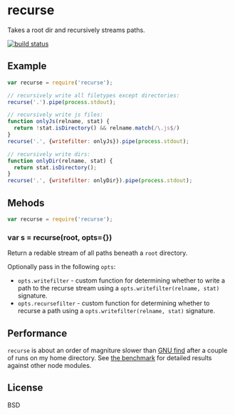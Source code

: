 recurse
=======

Takes a root dir and recursively streams paths.

[![build status](https://secure.travis-ci.org/uggedal/recurse.png)](http://travis-ci.org/uggedal/recurse)

Example
-------

````javascript
var recurse = require('recurse');

// recursively write all filetypes except directories:
recurse('.').pipe(process.stdout);

// recursively write js files:
function onlyJs(relname, stat) {
  return !stat.isDirectory() && relname.match(/\.js$/)
}
recurse('.', {writefilter: onlyJs}).pipe(process.stdout);

// recursively write dirs:
function onlyDir(relname, stat) {
  return stat.isDirectory();
}
recurse('.', {writefilter: onlyDir}).pipe(process.stdout);
````

Mehods
------

````javascript
var recurse = require('recurse');
````

### var s = recurse(root, opts={})

Return a redable stream of all paths beneath a `root` directory.

Optionally pass in the following `opts`:

* `opts.writefilter` - custom function for determining whether to write a
  path to the recurse stream using a `opts.writefilter(relname, stat)`
  signature.
* `opts.recursefilter` - custom function for determining whether to recurse a
  path using a `opts.writefilter(relname, stat)` signature.

Performance
-----------

`recurse` is about an order of magniture slower than [GNU find][find]
after a couple of runs on my home directory. See [the benchmark][bench]
for detailed results against other node modules.

License
-------

BSD

[find]: http://www.gnu.org/software/findutils/
[bench]: https://github.com/uggedal/recurse/tree/master/benchmark
